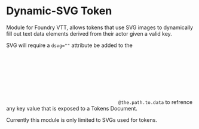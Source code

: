 # Dynamic-SVG Token 
Module for Foundry VTT, allows tokens that use SVG images to dynamically fill out text data elements derived from their actor given a valid key.

SVG will require a `dsvg=""` attribute be added to the <SVG> elemnet as a quick idifyer for the module to destiiuse that it needs to dynamicly update a given SVG. Using the Foundry notation of `@the.path.to.data` to refrence any key value that is exposed to a Tokens Document.

Currently this module is only limited to SVGs used for tokens.